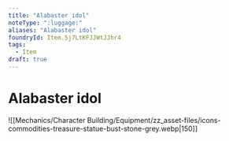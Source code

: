 ```yaml
---
title: "Alabaster idol"
noteType: ":luggage:"
aliases: "Alabaster idol"
foundryId: Item.5j7LtKFJJWtJJhr4
tags:
  - Item
draft: true
---
```


# Alabaster idol
![[Mechanics/Character Building/Equipment/zz_asset-files/icons-commodities-treasure-statue-bust-stone-grey.webp|150]]
